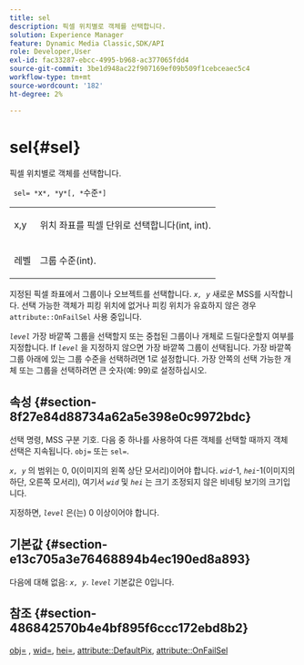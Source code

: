 ```yaml
---
title: sel
description: 픽셀 위치별로 객체를 선택합니다.
solution: Experience Manager
feature: Dynamic Media Classic,SDK/API
role: Developer,User
exl-id: fac33287-ebcc-4995-b968-ac377065fdd4
source-git-commit: 3be1d948ac22f907169ef09b509f1cebceaec5c4
workflow-type: tm+mt
source-wordcount: '182'
ht-degree: 2%

---
```


# sel{#sel}

픽셀 위치별로 객체를 선택합니다.

` sel= *`x`*, *`y`*[, *`수준`*]`

<table id="simpletable_247FF35D791C43D3AB433B8CF49F8C91"> 
 <tr class="strow"> 
  <td class="stentry"> <p> <span class="varname"> x,y </span> </p> </td> 
  <td class="stentry"> <p>위치 좌표를 픽셀 단위로 선택합니다(int, int). </p> </td> 
 </tr> 
 <tr class="strow"> 
  <td class="stentry"> <p> <span class="varname"> 레벨 </span> </p> </td> 
  <td class="stentry"> <p>그룹 수준(int). </p> </td> 
 </tr> 
</table>

지정된 픽셀 좌표에서 그룹이나 오브젝트를 선택합니다. *`x, y`* 새로운 MSS를 시작합니다. 선택 가능한 객체가 피킹 위치에 없거나 피킹 위치가 유효하지 않은 경우 `attribute::OnFailSel` 사용 중입니다.

*`level`* 가장 바깥쪽 그룹을 선택할지 또는 중첩된 그룹이나 개체로 드릴다운할지 여부를 지정합니다. If *`level`* 을 지정하지 않으면 가장 바깥쪽 그룹이 선택됩니다. 가장 바깥쪽 그룹 아래에 있는 그룹 수준을 선택하려면 1로 설정합니다. 가장 안쪽의 선택 가능한 개체 또는 그룹을 선택하려면 큰 숫자(예: 99)로 설정하십시오.

## 속성 {#section-8f27e84d88734a62a5e398e0c9972bdc}

선택 명령, MSS 구분 기호. 다음 중 하나를 사용하여 다른 객체를 선택할 때까지 객체 선택은 지속됩니다. `obj=` 또는 `sel=`.

*`x, y`* 의 범위는 0, 0(이미지의 왼쪽 상단 모서리)이어야 합니다. *`wid`*-1, *`hei`*-1(이미지의 하단, 오른쪽 모서리), 여기서 *`wid`* 및 *`hei`* 는 크기 조정되지 않은 비네팅 보기의 크기입니다.

지정하면, *`level`* 은(는) 0 이상이어야 합니다.

## 기본값 {#section-e13c705a3e76468894b4ec190ed8a893}

다음에 대해 없음: *`x, y`*. *`level`* 기본값은 0입니다.

## 참조 {#section-486842570b4e4bf895f6ccc172ebd8b2}

[obj=](../../../../../ir-api/http-protocol/image-rendering-api-ref/c-ir-http-protocol-ref/c-ir-http-protocol-command-reference/r-ir-obj.md#reference-31e7dac7931b4e0eb3c7589f120a1e6a) , [wid=](../../../../../ir-api/http-protocol/image-rendering-api-ref/c-ir-http-protocol-ref/c-ir-http-protocol-command-reference/r-ir-wid.md#reference-b7e691b0624941168c94b2749ae233ec), [hei=](../../../../../ir-api/http-protocol/image-rendering-api-ref/c-ir-http-protocol-ref/c-ir-http-protocol-command-reference/r-ir-hei.md#reference-1c08f60365a94417a39867c09cac5478), [attribute::DefaultPix](../../../../../ir-api/material-cat/image-rendering-api-ref/c-ir-material-catalog/c-ir-attributes-reference/r-ir-defaultpix.md#reference-102c98f9b5d24d2aaaeb756653fb0e6f), [attribute::OnFailSel](../../../../../ir-api/material-cat/image-rendering-api-ref/c-ir-material-catalog/c-ir-attributes-reference/r-ir-onfailsel.md#reference-f95e4a4a3c02412b87a2b0acca8a5513)
